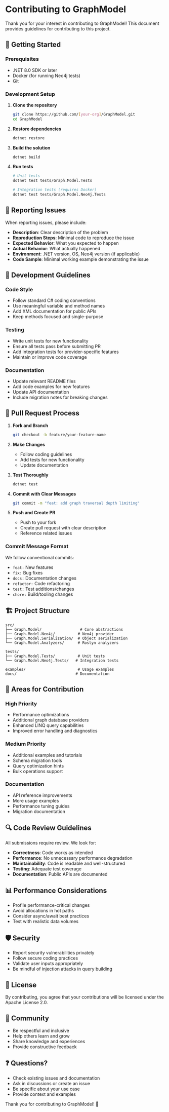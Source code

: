 # Contributing to GraphModel

Thank you for your interest in contributing to GraphModel! This document provides guidelines for contributing to this project.

## 🚀 Getting Started

### Prerequisites

- .NET 8.0 SDK or later
- Docker (for running Neo4j tests)
- Git

### Development Setup

1. **Clone the repository**

   ```bash
   git clone https://github.com/[your-org]/GraphModel.git
   cd GraphModel
   ```

2. **Restore dependencies**

   ```bash
   dotnet restore
   ```

3. **Build the solution**

   ```bash
   dotnet build
   ```

4. **Run tests**

   ```bash
   # Unit tests
   dotnet test tests/Graph.Model.Tests

   # Integration tests (requires Docker)
   dotnet test tests/Graph.Model.Neo4j.Tests
   ```

## 🐛 Reporting Issues

When reporting issues, please include:

- **Description**: Clear description of the problem
- **Reproduction Steps**: Minimal code to reproduce the issue
- **Expected Behavior**: What you expected to happen
- **Actual Behavior**: What actually happened
- **Environment**: .NET version, OS, Neo4j version (if applicable)
- **Code Sample**: Minimal working example demonstrating the issue

## 🔧 Development Guidelines

### Code Style

- Follow standard C# coding conventions
- Use meaningful variable and method names
- Add XML documentation for public APIs
- Keep methods focused and single-purpose

### Testing

- Write unit tests for new functionality
- Ensure all tests pass before submitting PR
- Add integration tests for provider-specific features
- Maintain or improve code coverage

### Documentation

- Update relevant README files
- Add code examples for new features
- Update API documentation
- Include migration notes for breaking changes

## 📝 Pull Request Process

1. **Fork and Branch**

   ```bash
   git checkout -b feature/your-feature-name
   ```

2. **Make Changes**

   - Follow coding guidelines
   - Add tests for new functionality
   - Update documentation

3. **Test Thoroughly**

   ```bash
   dotnet test
   ```

4. **Commit with Clear Messages**

   ```bash
   git commit -m "feat: add graph traversal depth limiting"
   ```

5. **Push and Create PR**
   - Push to your fork
   - Create pull request with clear description
   - Reference related issues

### Commit Message Format

We follow conventional commits:

- `feat:` New features
- `fix:` Bug fixes
- `docs:` Documentation changes
- `refactor:` Code refactoring
- `test:` Test additions/changes
- `chore:` Build/tooling changes

## 🏗️ Project Structure

```
src/
├── Graph.Model/                 # Core abstractions
├── Graph.Model.Neo4j/          # Neo4j provider
├── Graph.Model.Serialization/  # Object serialization
└── Graph.Model.Analyzers/      # Roslyn analyzers

tests/
├── Graph.Model.Tests/          # Unit tests
└── Graph.Model.Neo4j.Tests/   # Integration tests

examples/                       # Usage examples
docs/                          # Documentation
```

## 🎯 Areas for Contribution

### High Priority

- Performance optimizations
- Additional graph database providers
- Enhanced LINQ query capabilities
- Improved error handling and diagnostics

### Medium Priority

- Additional examples and tutorials
- Schema migration tools
- Query optimization hints
- Bulk operations support

### Documentation

- API reference improvements
- More usage examples
- Performance tuning guides
- Migration documentation

## 🔍 Code Review Guidelines

All submissions require review. We look for:

- **Correctness**: Code works as intended
- **Performance**: No unnecessary performance degradation
- **Maintainability**: Code is readable and well-structured
- **Testing**: Adequate test coverage
- **Documentation**: Public APIs are documented

## 📊 Performance Considerations

- Profile performance-critical changes
- Avoid allocations in hot paths
- Consider async/await best practices
- Test with realistic data volumes

## 🛡️ Security

- Report security vulnerabilities privately
- Follow secure coding practices
- Validate user inputs appropriately
- Be mindful of injection attacks in query building

## 📄 License

By contributing, you agree that your contributions will be licensed under the Apache License 2.0.

## 🤝 Community

- Be respectful and inclusive
- Help others learn and grow
- Share knowledge and experiences
- Provide constructive feedback

## ❓ Questions?

- Check existing issues and documentation
- Ask in discussions or create an issue
- Be specific about your use case
- Provide context and examples

Thank you for contributing to GraphModel! 🎉
